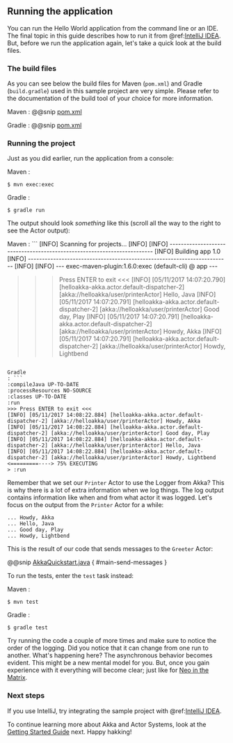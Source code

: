 ## Running the application

You can run the Hello World application from the command line or an IDE. The final topic in this guide describes how to run it from @ref:[IntelliJ IDEA](intellij-idea.md). But, before we run the application again, let's take a quick look at the build files. 

### The build files

As you can see below the build files for Maven (`pom.xml`) and Gradle (`build.gradle`) used in this sample project are very simple. Please refer to the documentation of the build tool of your choice for more information.

Maven
:   @@snip [pom.xml]($g8root$/pom.xml)

Gradle
:   @@snip [pom.xml]($g8root$/build.gradle)


### Running the project

Just as you did earlier, run the application from a console:

Maven
:   
```
$ mvn exec:exec
```

Gradle
:   
```
$ gradle run
```

The output should look _something_ like this (scroll all the way to the right to see the Actor output):

Maven
: ```
[INFO] Scanning for projects...
[INFO]
[INFO] ------------------------------------------------------------------------
[INFO] Building app 1.0
[INFO] ------------------------------------------------------------------------
[INFO]
[INFO] --- exec-maven-plugin:1.6.0:exec (default-cli) @ app ---
>>> Press ENTER to exit <<<
[INFO] [05/11/2017 14:07:20.790] [helloakka-akka.actor.default-dispatcher-2] [akka://helloakka/user/printerActor] Hello, Java
[INFO] [05/11/2017 14:07:20.791] [helloakka-akka.actor.default-dispatcher-2] [akka://helloakka/user/printerActor] Good day, Play
[INFO] [05/11/2017 14:07:20.791] [helloakka-akka.actor.default-dispatcher-2] [akka://helloakka/user/printerActor] Howdy, Akka
[INFO] [05/11/2017 14:07:20.791] [helloakka-akka.actor.default-dispatcher-2] [akka://helloakka/user/printerActor] Howdy, Lightbend
```

Gradle
: ```
:compileJava UP-TO-DATE
:processResources NO-SOURCE
:classes UP-TO-DATE
:run
>>> Press ENTER to exit <<<
[INFO] [05/11/2017 14:08:22.884] [helloakka-akka.actor.default-dispatcher-2] [akka://helloakka/user/printerActor] Howdy, Akka
[INFO] [05/11/2017 14:08:22.884] [helloakka-akka.actor.default-dispatcher-2] [akka://helloakka/user/printerActor] Good day, Play
[INFO] [05/11/2017 14:08:22.884] [helloakka-akka.actor.default-dispatcher-2] [akka://helloakka/user/printerActor] Hello, Java
[INFO] [05/11/2017 14:08:22.884] [helloakka-akka.actor.default-dispatcher-2] [akka://helloakka/user/printerActor] Howdy, Lightbend
<=========----> 75% EXECUTING
> :run
```

Remember that we set our `Printer` Actor to use the Logger from Akka? This is why there is a lot of extra information when we log things. The log output contains information like when and from what actor it was logged. Let's focus on the output from the `Printer` Actor for a while:

```
... Howdy, Akka
... Hello, Java
... Good day, Play
... Howdy, Lightbend
```

This is the result of our code that sends messages to the `Greeter` Actor:

@@snip [AkkaQuickstart.java]($g8src$/java/com/lightbend/akka/sample/AkkaQuickstart.java) { #main-send-messages }

To run the tests, enter the `test` task instead:

Maven
:   
```
$ mvn test
```

Gradle
:   
```
$ gradle test
```

Try running the code a couple of more times and make sure to notice the order of the logging. Did you notice that it can change from one run to another. What's happening here? The asynchronous behavior becomes evident. This might be a new mental model for you. But, once you gain experience with it everything will become clear; just like for <a href="https://en.wikipedia.org/wiki/Neo_(The_Matrix)">Neo in the Matrix</a>.

### Next steps

If you use IntelliJ, try integrating the sample project with @ref:[IntelliJ IDEA](intellij-idea.md).

To continue learning more about Akka and Actor Systems, look at the [Getting Started Guide](http://doc.akka.io/docs/akka/2.5/java.html) next. Happy hakking!
